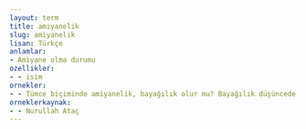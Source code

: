 ```yaml
---
layout: term
title: amiyanelik
slug: amiyanelik
lisan: Türkçe
anlamlar:
- Amiyane olma durumu
ozellikler:
- - isim
ornekler:
- - Tümce biçiminde amiyanelik, bayağılık olur mu? Bayağılık düşüncede, duyguda olabilir.
orneklerkaynak:
- - Nurullah Ataç
---
```

